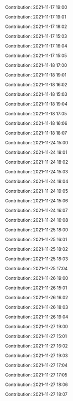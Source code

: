 Contribution: 2021-11-17 19:00

Contribution: 2021-11-17 19:01

Contribution: 2021-11-17 18:02

Contribution: 2021-11-17 15:03

Contribution: 2021-11-17 16:04

Contribution: 2021-11-17 15:05

Contribution: 2021-11-18 17:00

Contribution: 2021-11-18 19:01

Contribution: 2021-11-18 16:02

Contribution: 2021-11-18 15:03

Contribution: 2021-11-18 19:04

Contribution: 2021-11-18 17:05

Contribution: 2021-11-18 16:06

Contribution: 2021-11-18 18:07

Contribution: 2021-11-24 15:00

Contribution: 2021-11-24 18:01

Contribution: 2021-11-24 18:02

Contribution: 2021-11-24 15:03

Contribution: 2021-11-24 18:04

Contribution: 2021-11-24 19:05

Contribution: 2021-11-24 15:06

Contribution: 2021-11-24 16:07

Contribution: 2021-11-24 16:08

Contribution: 2021-11-25 18:00

Contribution: 2021-11-25 16:01

Contribution: 2021-11-25 18:02

Contribution: 2021-11-25 18:03

Contribution: 2021-11-25 17:04

Contribution: 2021-11-26 19:00

Contribution: 2021-11-26 15:01

Contribution: 2021-11-26 16:02

Contribution: 2021-11-26 18:03

Contribution: 2021-11-26 19:04

Contribution: 2021-11-27 19:00

Contribution: 2021-11-27 15:01

Contribution: 2021-11-27 16:02

Contribution: 2021-11-27 19:03

Contribution: 2021-11-27 17:04

Contribution: 2021-11-27 17:05

Contribution: 2021-11-27 18:06

Contribution: 2021-11-27 18:07


